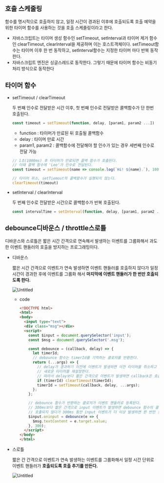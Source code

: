 ## 호출 스케줄링

함수를 명시적으로 호출하지 않고, 일정 시간이 경과된 이후에 호출되도록 호출 예약을 위한 타이머 함수를 사용하는 것을 호출 스케줄링이라고 한다. 

- 자바스크립트는 타이머 생성 함수인 setTimeout, setInterval과 타이머 제거 함수인 clearTimeout, clearInterval을 제공하며 이는 호스트객체이다. setTimeout함수는 타이머 이후 한 번 동작하고, setInterval함수는 지정한 타이머 마다 반복 동작한다.
- 자바스크립트 엔진은 싱글스레드로 동작한다. 그렇기 때문에  타이머 함수는 비동기 처리 방식으로 동작한다

## 타이머 함수

- setTimeout / clearTimeout
    
    두 번째 인수로 전달받은 시간 이후, 첫 번째 인수로 전달받은 콜백함수가 단 한번 호출된다.  
    
    ```jsx
    const timeout = setTimeout(function, delay, [param1, param2 ...])
    ```
    
    - function : 타이머가 만료된 뒤 호출될 콜백함수
    - delay : 타이머 만료 시간
    - param1, param2 : 콜백함수에 전달해야 할 인수가 있는 경우 세번째 인수로 전달 가능
    
    ```jsx
    // 1초(1000ms) 후 타이머가 만료되면 콜백 함수가 호출된다.
    // 이때 콜백 함수에 'Lee'가 인수로 전달된다.
    const timeout = setTimeout(name => console.log(`Hi! ${name}.`), 1000, 'Lee');
    
    // 타이머 취소, setTiemout의 콜백함수가 실행되지 않는다.
    clearTimeout(timeout)
    ```
    

- setInterval / clearInterval
    
    두 번째 인수로 전달받은 시간으로 콜백함수가 반복 호출된다.
    
    ```jsx
    const intervalTime = setInterval(function, delay, [param1, param2 ...])
    ```
    

## debounce디바운스 / throttle스로틀

디바운스와 스로틀은 짧은 시간 간격으로 연속해서 발생하는 이벤트를 그룹화해서 과도한 이벤트 핸들러의 호출을 방지하는 프로그래밍이다. 

- 디바운스
    
    짧은 시간 간격으로 이벤트가 연속 발생하면 이벤트 핸들러를 호출하지 않다가 일정 시간이 경과한 후에 이벤트를 그룹화 해서 **마지막에 이벤트 핸들러가 한 번만 호출되도록 한다.** 
    
    ![Untitled](https://s3-us-west-2.amazonaws.com/secure.notion-static.com/216717ac-f70b-49a2-a7c1-9b2435d406c1/Untitled.png)
    
    - code
        
        ```html
        <!DOCTYPE html>
        <html>
        <body>
          <input type="text">
          <div class="msg"></div>
          <script>
            const $input = document.querySelector('input');
            const $msg = document.querySelector('.msg');
        
            const debounce = (callback, delay) => {
              let timerId;
              // debounce 함수는 timerId를 기억하는 클로저를 반환한다.
              return (...args) => {
                // delay가 경과하기 이전에 이벤트가 발생하면 이전 타이머를 취소하고
                // 새로운 타이머를 재설정한다.
                // 따라서 delay보다 짧은 간격으로 이벤트가 발생하면 callback은 호출되지 않는다.
                if (timerId) clearTimeout(timerId);
                timerId = setTimeout(callback, delay, ...args);
              };
            };
        
            // debounce 함수가 반환하는 클로저가 이벤트 핸들러로 등록된다.
            // 300ms보다 짧은 간격으로 input 이벤트가 발생하면 debounce 함수의 콜백 함수는
            // 호출되지 않다가 300ms 동안 input 이벤트가 더 이상 발생하면 한 번만 호출된다.
            $input.oninput = debounce(e => {
              $msg.textContent = e.target.value;
            }, 300);
          </script>
        </body>
        </html>
        ```
        
    
- 스로틀
    
    짧은 간 간격으로 이벤트가 연속 발생하는 이벤트를 그룹화해서 일정 시간 단위로 이벤트 핸들러가 **호출되도록 호출 추기를 만든다.** 
    
    ![Untitled](https://s3-us-west-2.amazonaws.com/secure.notion-static.com/947306f1-4141-4fa2-aea7-595e0787b7e4/Untitled.png)